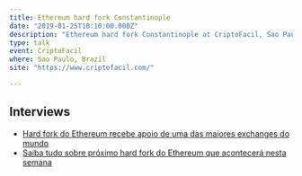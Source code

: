 ```yaml
---
title: Ethereum hard fork Constantinople
date: "2019-01-25T10:10:00.000Z"
description: "Ethereum hard fork Constantinople at CriptoFacil, Sao Paulo, Brazil"
type: talk
event: CriptoFacil
where: Sao Paulo, Brazil
site: "https://www.criptofacil.com/"

---
```


## Interviews

- <a href="https://www.criptofacil.com/hard-fork-do-ethereum-recebe-apoio-de-uma-das-maiores-exchanges-do-mundo/" target="_blank">Hard fork do Ethereum recebe apoio de uma das maiores exchanges do mundo</a>
- <a href="https://www.criptofacil.com/saiba-mais-sobre-o-constantinople-novo-hard-fork-da-rede-ethereum/" target="_blank">Saiba tudo sobre próximo hard fork do Ethereum que acontecerá nesta semana</a>
